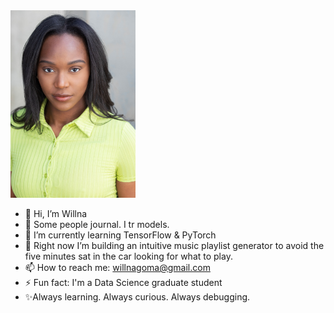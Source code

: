 <img src="./headshot.jpg" alt="Willna's Headshot" width="200"/>

- 👋 Hi, I’m Willna
- 👀 Some people journal. I tr models.
- 🌱 I’m currently learning TensorFlow & PyTorch
- 💞️ Right now I’m building an intuitive music playlist generator to avoid the five minutes sat in the car looking for what to play.
- 📫 How to reach me: willnagoma@gmail.com
- ⚡ Fun fact: I'm a Data Science graduate student
- ✨Always learning. Always curious.  Always debugging.



  


<!---
willnagoma/willnagoma is a ✨ special ✨ repository because its `README.md` (this file) appears on your GitHub profile.
You can click the Preview link to take a look at your changes.
--->
